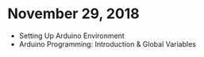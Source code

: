 # November 29, 2018
- Setting Up Arduino Environment
- Arduino Programming: Introduction & Global Variables 
